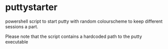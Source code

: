 # puttystarter
powershell script to start putty with random colourscheme to keep different sessions a part.

Please note that the script contains a hardcoded path to the putty executable
